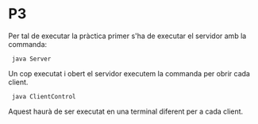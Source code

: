 # P3
Per tal de executar la pràctica primer s'ha de executar el servidor amb la commanda:

     java Server
     
Un cop executat i obert el servidor executem la commanda per obrir cada client. 

     java ClientControl
Aquest haurà de ser executat en una terminal diferent per a cada client.

